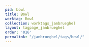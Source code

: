 ```yaml
---
pid: bowl
title: Bowl
worktag: Bowl
collection: worktags_janbrueghel
layout: tagpage_janbrueghel
order: '016'
permalink: "/janbrueghel/tags/bowl/"
---
```

